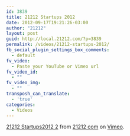 ```yaml
---
id: 3839
title: 21212 Startups 2012
date: 2012-09-17T19:21:26-03:00
author: "21212"
layout: post
guid: http://local.21212.com/?p=3839
permalink: /videos/21212-startups-2012/
fb_social_plugin_settings_box_comments:
  - default
fv_video:
  - Paste your YouTube or Vimeo url
fv_video_id:
  - ""
fv_video_img:
  - ""
transposh_can_translate:
  - 'true'
categories:
  - Videos
---
```

[21212 Startups2012 2](http://vimeo.com/46464249) from [21212 com](http://vimeo.com/by21212com) on [Vimeo](http://vimeo.com).